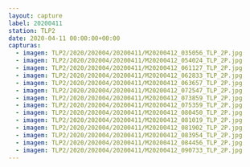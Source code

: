 ```yaml
---
layout: capture
label: 20200411
station: TLP2
date: 2020-04-11 00:00:00+00:00
capturas:
  - imagem: TLP2/2020/202004/20200411/M20200412_035056_TLP_2P.jpg
  - imagem: TLP2/2020/202004/20200411/M20200412_054024_TLP_2P.jpg
  - imagem: TLP2/2020/202004/20200411/M20200412_061127_TLP_2P.jpg
  - imagem: TLP2/2020/202004/20200411/M20200412_062833_TLP_2P.jpg
  - imagem: TLP2/2020/202004/20200411/M20200412_063657_TLP_2P.jpg
  - imagem: TLP2/2020/202004/20200411/M20200412_072547_TLP_2P.jpg
  - imagem: TLP2/2020/202004/20200411/M20200412_073859_TLP_2P.jpg
  - imagem: TLP2/2020/202004/20200411/M20200412_075359_TLP_2P.jpg
  - imagem: TLP2/2020/202004/20200411/M20200412_080450_TLP_2P.jpg
  - imagem: TLP2/2020/202004/20200411/M20200412_081019_TLP_2P.jpg
  - imagem: TLP2/2020/202004/20200411/M20200412_081902_TLP_2P.jpg
  - imagem: TLP2/2020/202004/20200411/M20200412_083954_TLP_2P.jpg
  - imagem: TLP2/2020/202004/20200411/M20200412_084456_TLP_2P.jpg
  - imagem: TLP2/2020/202004/20200411/M20200412_090733_TLP_2P.jpg
---
```

